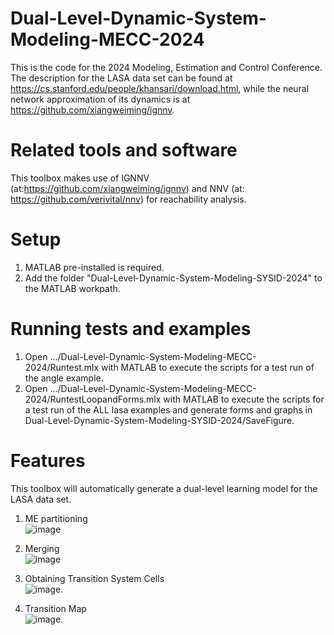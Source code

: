 # Dual-Level-Dynamic-System-Modeling-MECC-2024
This is the code for the 2024 Modeling, Estimation and Control Conference. The description for the LASA data set can be found at https://cs.stanford.edu/people/khansari/download.html, while the neural network approximation of its dynamics is at https://github.com/xiangweiming/ignnv.

# Related tools and software
This toolbox makes use of IGNNV (at:https://github.com/xiangweiming/ignnv) and NNV (at: https://github.com/verivital/nnv) for reachability analysis.

# Setup
1. MATLAB pre-installed is required.
2. Add the folder "Dual-Level-Dynamic-System-Modeling-SYSID-2024" to the MATLAB workpath.

# Running tests and examples

1. Open .../Dual-Level-Dynamic-System-Modeling-MECC-2024/Runtest.mlx with MATLAB to execute the scripts for a test run of the angle example.
2. Open .../Dual-Level-Dynamic-System-Modeling-MECC-2024/RuntestLoopandForms.mlx with MATLAB to execute the scripts for a test run of the ALL lasa examples and generate forms and graphs in Dual-Level-Dynamic-System-Modeling-SYSID-2024/SaveFigure.

# Features
This toolbox will automatically generate a dual-level learning model for the LASA data set.

1. ME partitioning\
![image](https://github.com/aicpslab/Dual-Level-Dynamic-System-Modeling-SYSID-2024/blob/main/Results/png/6.JShape_SamplesPartitionsFig.png)

2. Merging\
![image](https://github.com/aicpslab/Dual-Level-Dynamic-System-Modeling-SYSID-2024/blob/main/Results/png/6.JShape_Merge.png)

3. Obtaining Transition System Cells\
![image](https://github.com/aicpslab/Dual-Level-Dynamic-System-Modeling-SYSID-2024/blob/main/Results/png/6.JShape_AbstractionPartitions.png).

4. Transition Map\
 ![image](https://github.com/aicpslab/Dual-Level-Dynamic-System-Modeling-SYSID-2024/blob/main/Results/png/6.JShape_AbstractionMap.png).  
